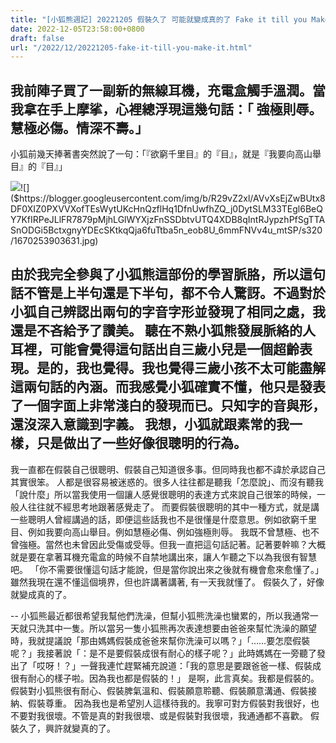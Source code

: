 ```yaml
---
title: "[小狐熊週記] 20221205 假裝久了 可能就變成真的了 Fake it till you Make it"
date: 2022-12-05T23:58:00+0800
draft: false
url: "/2022/12/20221205-fake-it-till-you-make-it.html"
---
```




我前陣子買了一副新的無線耳機，充電盒觸手溫潤。當我拿在手上摩挲，心裡總浮現這幾句話：「 強極則辱。慧極必傷。情深不壽。」
--
小狐前幾天捧著書突然說了一句：「『欲窮千里目』的『目』，就是『我要向高山舉目』的『目』」

![]($https://blogger.googleusercontent.com/img/b/R29vZ2xl/AVvXsEiwTnjkOjQpGnK2e9YxnHsCcZL9EnzReTFYZgfqYDhaNUkmVeBSB-r-qbmlPuGt_5dn-RSN-ZTM_2uixKkwQ9nOclCayNXVtu3RetIYtjrAwXc-g-3eFNky9fcPJuK0JeJALRUxuD0_85z0onrnMgTEsEJCRee5MrC5VIb2SKmatPIDfsMSvq4vtCZe/s320/1670253903837.jpg)![]($https://blogger.googleusercontent.com/img/b/R29vZ2xl/AVvXsEjZwBUtx8DF0XIZ0PXVVXofTEsWytUKcHnQzflHq1DfnUwfhZQ_j0DytSLM33TEgl6BeQY7KfIRPeJLlFR7879pMjhLGlWYXjzFnSSDbtvUTQ4XDB8qIntRJypzhPfSgTTASnODGi5BctxgnyYDEcSKtkqQja6fuTtba5n_eob8U_6mmFNVv4u_mtSP/s320/1670253903631.jpg)





由於我完全參與了小狐熊這部份的學習脈胳，所以這句話不管是上半句還是下半句，都不令人驚訝。不過對於小狐自己辨認出兩句的字音字形並發現了相同之處，我還是不吝給予了讚美。
聽在不熟小狐熊發展脈絡的人耳裡，可能會覺得這句話出自三歲小兒是一個超齡表現。是的，我也覺得。我也覺得三歲小孩不太可能盡解這兩句話的內涵。而我感覺小狐確實不懂，他只是發表了一個字面上非常淺白的發現而已。只知字的音與形，還沒深入意識到字義。
我想，小狐就跟素常的我一樣，只是做出了一些好像很聰明的行為。
--
我一直都在假裝自己很聰明、假裝自己知道很多事。但同時我也都不諱於承認自己其實很笨。
人都是很容易被迷惑的。很多人往往都是聽我「怎麼說」、而沒有聽我「說什麼」所以當我使用一個讓人感覺很聰明的表達方式來說自己很笨的時候，一般人往往就不經思考地跟著感覺走了。
而要假裝很聰明的其中一種方式，就是講一些聰明人曾經講過的話，即便這些話我也不是很懂是什麼意思。例如欲窮千里目、例如我要向高山舉目。例如慧極必傷、例如強極則辱。
我既不曾慧極、也不曾強極。當然也未曾因此受傷或受辱。但我一直把這句話記著。記著要幹嘛？大概就是要在拿著耳機充電盒的時候不自禁地講出來，讓人乍聽之下以為我很有智慧吧。
「你不需要很懂這句話才能說，但是當你說出來之後就有機會愈來愈懂了。」雖然我現在還不懂這個境界，但也許講著講著, 有一天我就懂了。
假裝久了，好像就變成真的了。

--
小狐熊最近都很希望我幫他們洗澡，但幫小狐熊洗澡也蠻累的，所以我通常一天就只洗其中一隻。所以當另一隻小狐熊再次表達想要由爸爸來幫忙洗澡的願望時，我就提議說「那由媽媽假裝成爸爸來幫你洗澡可以嗎？」「……要怎麼假裝呢？」我接著說「：是不是要假裝成很有耐心的樣子呢？」此時媽媽在一旁聽了發出了「哎呀！？」一聲我連忙趕緊補充說道：「我的意思是要跟爸爸一樣、假裝成很有耐心的樣子啦。因為我也都是假裝的！」
是啊，此言真矣。我都是假裝的。假裝對小狐熊很有耐心、假裝脾氣溫和、假裝願意聆聽、假裝願意溝通、假裝接納、假裝尊重。
因為我也是希望別人這樣待我的。我寧可對方假裝對我很好，也不要對我很壞。不管是真的對我很壞、或是假裝對我很壞，我通通都不喜歡。
假裝久了，興許就變真的了。

